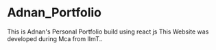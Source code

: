 # Adnan_Portfolio
This is Adnan's Personal Portfolio build using react js
This Website was developed during Mca from IImT..
